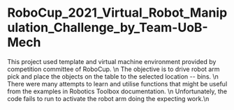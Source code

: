 # RoboCup_2021_Virtual_Robot_Manipulation_Challenge_by_Team-UoB-Mech
This project used template and virtual machine environment provided by competition committee of RoboCup. \n
The objective is to drive robot arm pick and place the objects on the table to the selected location -- bins. \n
There were many attempts to learn and utilise functions that might be useful from the examples in Robotics Toolbox documentation. \n
Unfortunately, the code fails to run to activate the robot arm doing the expecting work.\n
